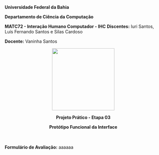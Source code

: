 __Universidade Federal da Bahia__

**Departamento de Ciência da Computação**

**MATC72 - Interação Humano Computador - IHC**
**Discentes:** Iuri Santos, Luís Fernando Santos e Silas Cardoso

**Docente:** Vaninha Santos

<center><img src="https://media.discordapp.net/attachments/830524475988508673/848380809118482432/LOGO_RECICLAPP.png" alt="" width="200"/></center>

<center><p><b>Projeto Prático - Etapa 03</b></p></center>
<center><p><b>Protótipo Funcional da Interface</b></p></center>

<br><br>
<b>Formulário de Avaliação:</b>
aaaaaa
